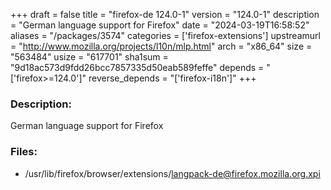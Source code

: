 +++
draft = false
title = "firefox-de 124.0-1"
version = "124.0-1"
description = "German language support for Firefox"
date = "2024-03-19T16:58:52"
aliases = "/packages/3574"
categories = ['firefox-extensions']
upstreamurl = "http://www.mozilla.org/projects/l10n/mlp.html"
arch = "x86_64"
size = "563484"
usize = "617701"
sha1sum = "9d18ac573d9fdd26bcc7857335d50eab589feffe"
depends = "['firefox>=124.0']"
reverse_depends = "['firefox-i18n']"
+++
### Description: 
German language support for Firefox

### Files: 
* /usr/lib/firefox/browser/extensions/langpack-de@firefox.mozilla.org.xpi
